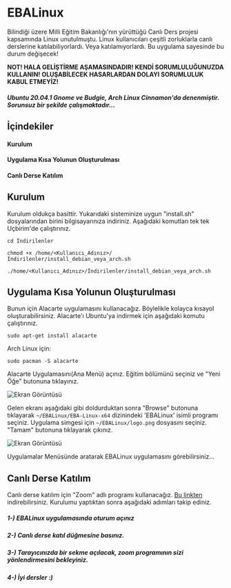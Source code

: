 # EBALinux
Bilindiği üzere Milli Eğitim Bakanlığı'nın yürüttüğü Canlı Ders projesi kapsamında Linux unutulmuştu. Linux kullanıcıları çeşitli zorluklarla canlı derslerine katılabiliyorlardı. Veya katılamıyorlardı. Bu uygulama sayesinde bu durum değişecek!

**NOT! HALA GELİŞTİRME AŞAMASINDADIR! KENDİ SORUMLULUĞUNUZDA KULLANIN! OLUŞABİLECEK HASARLARDAN DOLAYI SORUMLULUK KABUL ETMEYİZ!**
##### Ubuntu 20.04.1 Gnome ve Budgie, Arch Linux Cinnamon'da denenmiştir. Sorunsuz bir şekilde çalışmaktadır...

## İçindekiler

#### Kurulum
#### Uygulama Kısa Yolunun Oluşturulması
#### Canlı Derse Katılım

## Kurulum
Kurulum oldukça basittir. Yukarıdaki sisteminize uygun "install.sh" dosyalarından birini bilgisayarınıza indiriniz. Aşağıdaki komutları tek tek Uçbirim'de çalıştırınız.
  ```shell
  cd İndirilenler
  
  chmod +x /home/<Kullanıcı_Adınız>/İndirilenler/install_debian_veya_arch.sh
  
  ./home/<Kullanıcı_Adınız>/İndirilenler/install_debian_veya_arch.sh
 ```
## Uygulama Kısa Yolunun Oluşturulması
Bunun için Alacarte uygulamasını kullanacağız. Böylelikle kolayca kısayol oluşturabilirsiniz. Alacarte'ı Ubuntu'ya indirmek için aşağıdaki komutu çalıştırınız.
```shell
sudo apt-get install alacarte
```
Arch Linux için:
```shell
sudo pacman -S alacarte
```
Alacarte Uygulamasını(Ana Menü) açınız. Eğitim bölümünü seçiniz ve "Yeni Öğe" butonuna tıklayınız.

![Ekran Görüntüsü](https://raw.githubusercontent.com/egemertdogan/EBACanliDers-LINUX/main/1.png)

Gelen ekranı aşağıdaki gibi doldurduktan sonra "Browse" butonuna tıklayarak 
```~/EBALinux/EBA-Linux-x64``` dizinindeki 'EBALinux' isimli programı seçiniz. Uygulama simgesi için ```~/EBALinux/logo.png``` dosyasını seçiniz. "Tamam" butonuna tıklayarak çıkınız.

![Ekran Görüntüsü](https://raw.githubusercontent.com/egemertdogan/EBACanliDers-LINUX/main/2.png)

Uygulamalar Menüsünde aratarak EBALinux uygulamasını görebilirsiniz...
## Canlı Derse Katılım
Canlı derse katılım için "Zoom" adlı programı kullanacağız. [Bu linkten](zoom.us/download) indirebilirsiniz. Kurulumu yaptıktan sonra aşağıdaki adımları takip ediniz.

##### 1-) EBALinux uygulamasında oturum açınız
##### 2-) Canlı derse katıl düğmesine basınız.
##### 3-) Tarayıcınızda bir sekme açılacak, zoom programının sizi yönlendirmesini bekleyiniz.
##### 4-) İyi dersler :)
